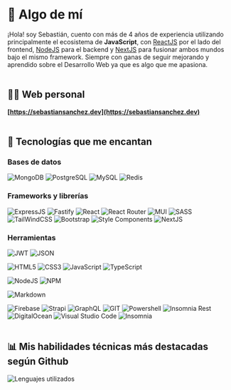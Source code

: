 # 👋 Algo de mí

¡Hola! soy Sebastián, cuento con más de 4 años de experiencia utilizando principalmente el ecosistema de **JavaScript**, con [ReactJS](https://es.reactjs.org/) por el lado del frontend, [NodeJS](https://nodejs.org/es/) para el backend y [NextJS](https://nextjs.org/) para fusionar ambos mundos bajo el mismo framework. Siempre con ganas de seguir mejorando y aprendido sobre el Desarrollo Web ya que es algo que me apasiona.
&nbsp;  
&nbsp;

## 👨‍💻 Web personal

**[https://sebastiansanchez.dev](https://sebastiansanchez.dev)**
&nbsp;  
&nbsp;

## 🚀 Tecnologías que me encantan 

### Bases de datos
![MongoDB](https://img.shields.io/badge/MongoDB-4EA94B?style=for-the-badge&logo=mongodb&logoColor=white)
![PostgreSQL](https://img.shields.io/badge/PostgreSQL-316192?style=for-the-badge&logo=postgresql&logoColor=white)
![MySQL](https://img.shields.io/badge/mysql-%2300f.svg?style=for-the-badge&logo=mysql&logoColor=white)
![Redis](https://img.shields.io/badge/redis-%23DD0031.svg?style=for-the-badge&logo=redis&logoColor=white)

### Frameworks y librerías
![ExpressJS](https://img.shields.io/badge/Express.js-000000?style=for-the-badge&logo=express&logoColor=white)
![Fastify](https://img.shields.io/badge/fastify-%23000000.svg?style=for-the-badge&logo=fastify&logoColor=white)
![React](https://img.shields.io/badge/React-20232A?style=for-the-badge&logo=react&logoColor=61DAFB)
![React Router](https://img.shields.io/badge/React_Router-CA4245?style=for-the-badge&logo=react-router&logoColor=white)
![MUI](https://img.shields.io/badge/MUI-%230081CB.svg?style=for-the-badge&logo=mui&logoColor=white)
![SASS](https://img.shields.io/badge/Sass-CC6699?style=for-the-badge&logo=sass&logoColor=white)
![TailWindCSS](https://img.shields.io/badge/Tailwind_CSS-38B2AC?style=for-the-badge&logo=tailwind-css&logoColor=white)
![Bootstrap](https://img.shields.io/badge/Bootstrap-563D7C?style=for-the-badge&logo=bootstrap&logoColor=white)
![Style Components](https://img.shields.io/badge/styled--components-DB7093?style=for-the-badge&logo=styled-components&logoColor=white)
![NextJS](https://img.shields.io/badge/next.js-000000?style=for-the-badge&logo=nextdotjs&logoColor=white)

### Herramientas
![JWT](https://img.shields.io/badge/JWT-black?style=for-the-badge&logo=JSON%20web%20tokens)
![JSON](https://img.shields.io/badge/json-5E5C5C?style=for-the-badge&logo=json&logoColor=white)


![HTML5](https://img.shields.io/badge/HTML5-E34F26?style=for-the-badge&logo=html5&logoColor=white)
![CSS3](https://img.shields.io/badge/CSS3-1572B6?style=for-the-badge&logo=css3&logoColor=white)
![JavaScript](https://img.shields.io/badge/JavaScript-F7DF1E?style=for-the-badge&logo=javascript&logoColor=black)
![TypeScript](https://img.shields.io/badge/TypeScript-007ACC?style=for-the-badge&logo=typescript&logoColor=white)


![NodeJS](https://img.shields.io/badge/Node.js-339933?style=for-the-badge&logo=nodedotjs&logoColor=white)
![NPM](https://img.shields.io/badge/npm-CB3837?style=for-the-badge&logo=npm&logoColor=white)

![Markdown](https://img.shields.io/badge/Markdown-000000?style=for-the-badge&logo=markdown&logoColor=white)





![Firebase](https://img.shields.io/badge/firebase-ffca28?style=for-the-badge&logo=firebase&logoColor=black)
![Strapi](https://img.shields.io/badge/strapi-2e7eea?style=for-the-badge&logo=strapi&logoColor=white)
![GraphQL](https://img.shields.io/badge/GraphQl-E10098?style=for-the-badge&logo=graphql&logoColor=white)
![GIT](https://img.shields.io/badge/Git-F05032?style=for-the-badge&logo=git&logoColor=white)
![Powershell](https://img.shields.io/badge/PowerShell-5391FE?style=for-the-badge&logo=PowerShell&logoColor=white)
![Insomnia Rest](https://img.shields.io/badge/Insomnia-5849be?style=for-the-badge&logo=Insomnia&logoColor=white)
![DigitalOcean](https://img.shields.io/badge/Digital_Ocean-0080FF?style=for-the-badge&logo=DigitalOcean&logoColor=white)
![Visual Studio Code](https://img.shields.io/badge/Visual_Studio_Code-0078D4?style=for-the-badge&logo=visual%20studio%20code&logoColor=white)
![Insomnia](https://img.shields.io/badge/Insomnia-black?style=for-the-badge&logo=insomnia&logoColor=5849BE)
&nbsp;  
&nbsp;

## 📊 Mis habilidades técnicas más destacadas según Github

![Lenguajes utilizados](https://github-readme-stats-eight-theta.vercel.app/api/top-langs/?username=sebastian-asm&layout=compact&langs_count=6&theme=algolia&hide_title=true)
